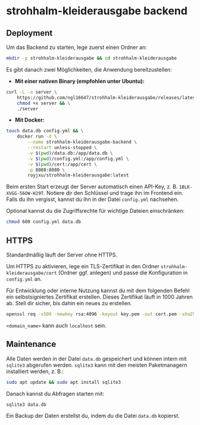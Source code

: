 # strohhalm-kleiderausgabe backend

## Deployment

Um das Backend zu starten, lege zuerst einen Ordner an:

```bash
mkdir -p strohhalm-kleiderausgabe && cd strohhalm-kleiderausgabe
```

Es gibt danach zwei Möglichkeiten, die Anwendung bereitzustellen:

- **Mit einer nativen Binary (empfohlen unter Ubuntu):**

```bash
curl -L -o server \
    https://github.com/ngl16647/strohhalm-kleiderausgabe/releases/latest/download/backend-ubuntu && \
    chmod +x server && \
    ./server
```

- **Mit Docker:**

```bash
touch data.db config.yml && \
    docker run -d \
        --name strohhalm-kleiderausgabe-backend \
        --restart unless-stopped \
        -v $(pwd)/data.db:/app/data.db \
        -v $(pwd)/config.yml:/app/config.yml \
        -v $(pwd)/cert:/app/cert \
        -p 8080:8080 \
        royjxu/strohhalm-kleiderausgabe:latest
```

Beim ersten Start erzeugt der Server automatisch einen API-Key, z. B. `1BLK-XVGG-56OW-H29T`.
Notiere dir den Schlüssel und trage ihn im Frontend ein. Falls du ihn vergisst, kannst du ihn in der Datei `config.yml` nachsehen.

Optional kannst du die Zugriffsrechte für wichtige Dateien einschränken:

```bash
chmod 600 config.yml data.db
```

## HTTPS

Standardmäßig läuft der Server ohne HTTPS.

Um HTTPS zu aktivieren, lege ein TLS-Zertifikat in den Ordner `strohhalm-kleiderausgabe/cert` (Ordner ggf. anlegen) und passe die Konfiguration in `config.yml` an.

Für Entwicklung oder interne Nutzung kannst du mit dem folgenden Befehl ein selbstsigniertes Zertifikat erstellen. Dieses Zertifikat läuft in 1000 Jahren ab. Stell dir sicher, bis dahin ein neues zu erstellen.

```bash
openssl req -x509 -newkey rsa:4096 -keyout key.pem -out cert.pem -sha256 -days 365000 -nodes -subj "/CN=<domain_name>"
```
`<domain_name>` kann auch `localhost` sein.

## Maintenance

Alle Daten werden in der Datei `data.db` gespeichert und können intern mit `sqlite3` abgerufen werden. `sqlite3` kann mit den meisten Paketmanagern installiert werden, z. B.:

```bash
sudo apt update && sudo apt install sqlite3
```

Danach kannst du Abfragen starten mit:

```bash
sqlite3 data.db
``` 

Ein Backup der Daten erstellst du, indem du die Datei `data.db` kopierst.
